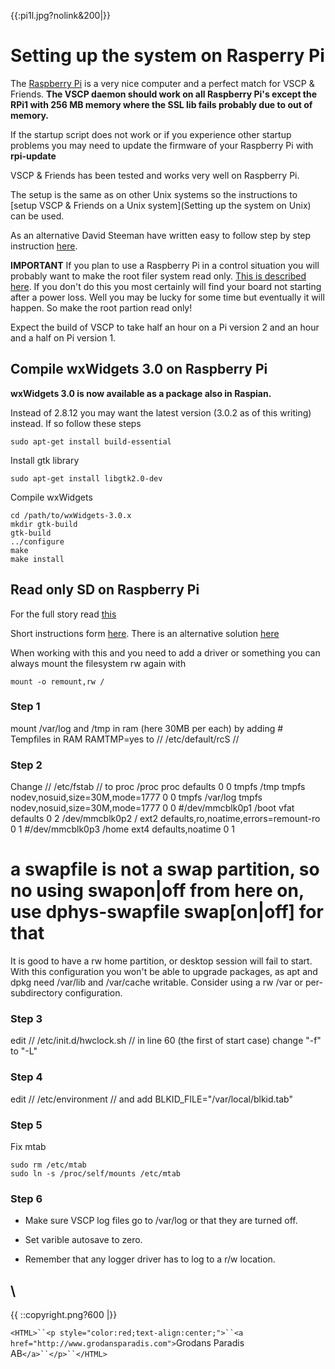 {{:pi1l.jpg?nolink&200|}}

# Setting up the system on Rasperry Pi

The [Raspberry Pi](http://www.raspberrypi.org/) is a very nice computer and a perfect match for VSCP & Friends. __The VSCP daemon should work on all Raspberry Pi's except the RPi1 with 256 MB memory where the SSL lib fails probably due to out of memory.__ 

If the startup script does not work or if you experience other startup problems you may need to update the firmware of your Raspberry Pi with **rpi-update**

VSCP & Friends has been tested and works very well on Raspberry Pi. 

The setup is the same as on other Unix systems so the instructions to [setup VSCP & Friends on a Unix system](Setting up the system on Unix) can be used. 

As an alternative David Steeman have written easy to follow step by step instruction [here](http://www.steeman.be:8080/posts/Installing%20VSCP%20on%20a%20Raspberry%20Pi/). 

**IMPORTANT**
If you plan to use a Raspberry Pi in a control situation you will probably want to make the root filer system read only. [This is described here](https///wiki.debian.org/ReadonlyRoot).  If you don't do this you most certainly will find your board not starting after a power loss. Well you may be lucky for some time but eventually it will happen. So make the root partion read only!

Expect the build of VSCP to take half an hour on a Pi version 2 and an hour and a half on Pi version 1.

##  Compile wxWidgets 3.0 on Raspberry Pi

**wxWidgets 3.0 is now available as a package also in Raspian.**

Instead of 2.8.12 you may want the latest version (3.0.2 as of this writing) instead. If so follow these steps
    
    sudo apt-get install build-essential  
    
Install gtk library

    sudo apt-get install libgtk2.0-dev
    
Compile wxWidgets
    
    cd /path/to/wxWidgets-3.0.x
    mkdir gtk-build
    gtk-build
    ../configure
    make
    make install
    
## Read only SD on Raspberry Pi

For the full story read [this](http://wiki.debian.org/ReadonlyRoot)

Short instructions form [here](https///www.raspberrypi.org/forums/viewtopic.php?p=213440). There is an alternative solution [here](https///www.raspberrypi.org/forums/viewtopic.php?f=29&t=23154)

When working with this and you need to add a driver or something you can always mount the filesystem rw again with

    mount -o remount,rw /

### Step 1

mount /var/log and /tmp in ram (here 30MB per each) by adding 
    # Tempfiles in RAM
    RAMTMP=yes
to // /etc/default/rcS //  

### Step 2

Change // /etc/fstab // to
   proc            /proc           proc    defaults                                 0    0
   tmpfs           /tmp            tmpfs   nodev,nosuid,size=30M,mode=1777          0    0
   tmpfs           /var/log        tmpfs   nodev,nosuid,size=30M,mode=1777          0    0
   #/dev/mmcblk0p1 /boot           vfat    defaults                                 0    2
   /dev/mmcblk0p2  /               ext2    defaults,ro,noatime,errors=remount-ro    0    1
   #/dev/mmcblk0p3 /home           ext4    defaults,noatime                         0    1
   # a swapfile is not a swap partition, so no using swapon|off from here on, use  dphys-swapfile swap[on|off]  for that

It is good to have a rw home partition, or desktop session will fail to start. With this configuration you won't be able to upgrade packages, as apt and dpkg need /var/lib and /var/cache writable. Consider using a rw /var or per-subdirectory configuration.

### Step 3

edit // /etc/init.d/hwclock.sh //
in line 60 (the first of start case) change "-f" to "-L"

### Step 4

edit // /etc/environment // and add
   BLKID_FILE="/var/local/blkid.tab"

### Step 5

Fix mtab

    sudo rm /etc/mtab
    sudo ln -s /proc/self/mounts /etc/mtab
    
###  Step 6


*  Make sure VSCP log files go to /var/log or that they are turned off.

*  Set varible autosave to zero.

*  Remember that any logger driver has to log to a r/w location.

\\ 
----
{{  ::copyright.png?600  |}}

`<HTML>``<p style="color:red;text-align:center;">``<a href="http://www.grodansparadis.com">`Grodans Paradis AB`</a>``</p>``</HTML>`
 
